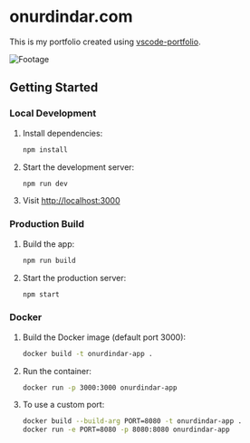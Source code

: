 # onurdindar.com

This is my portfolio created using [vscode-portfolio](https://github.com/itsnitinr/vscode-portfolio).

![Footage](https://imgur.com/xpLZHs0.png)

## Getting Started

### Local Development

1. Install dependencies:

   ```bash
   npm install
   ```

2. Start the development server:

   ```bash
   npm run dev
   ```

3. Visit [http://localhost:3000](http://localhost:3000)

### Production Build

1. Build the app:

   ```bash
   npm run build
   ```

2. Start the production server:

   ```bash
   npm start
   ```

### Docker

1. Build the Docker image (default port 3000):

   ```bash
   docker build -t onurdindar-app .
   ```

2. Run the container:

   ```bash
   docker run -p 3000:3000 onurdindar-app
   ```

3. To use a custom port:

   ```bash
   docker build --build-arg PORT=8080 -t onurdindar-app .
   docker run -e PORT=8080 -p 8080:8080 onurdindar-app
   ```

